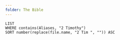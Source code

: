 ```yaml
---
folder: The Bible
---
```


```dataview
LIST 
WHERE contains(Aliases, "2 Timothy")
SORT number(replace(file.name, "2 Tim ", "")) ASC
```
 
